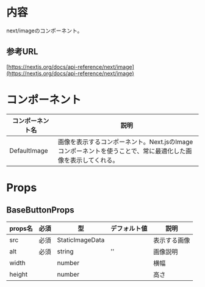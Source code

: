 # 内容

next/imageのコンポーネント。

## 参考URL

[https://nextjs.org/docs/api-reference/next/image](https://nextjs.org/docs/api-reference/next/image)

# コンポーネント

|コンポーネント名|説明|
|---|---|
|DefaultImage|画像を表示するコンポーネント。Next.jsのImageコンポーネントを使うことで、常に最適化した画像を表示してくれる。|

# Props

## BaseButtonProps

|props名|必須|型|デフォルト値|説明|
|---|---|---|---|---|
|src|必須|StaticImageData||表示する画像|
|alt|必須|string|''|画像説明|
|width||number||横幅|
|height||number||高さ|